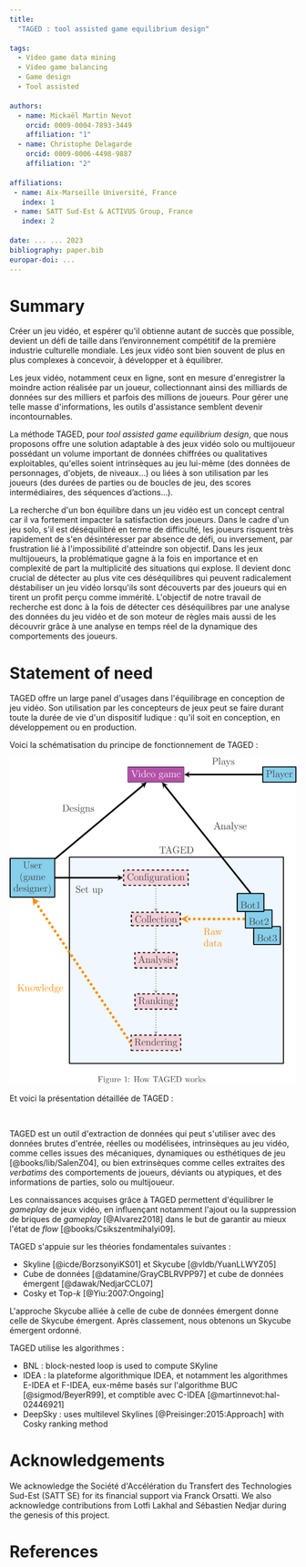 ```yaml
---
title: 
  "TAGED : tool assisted game equilibrium design"

tags:
  - Video game data mining
  - Video game balancing
  - Game design
  - Tool assisted

authors:
  - name: Mickaël Martin Nevot
    orcid: 0009-0004-7893-3449
    affiliation: "1"
  - name: Christophe Delagarde
    orcid: 0009-0006-4498-9887
    affiliation: "2"

affiliations:
 - name: Aix-Marseille Université, France
   index: 1
 - name: SATT Sud-Est & ACTIVUS Group, France
   index: 2

date: ... ... 2023
bibliography: paper.bib
europar-doi: ...
---
```


# Summary

Créer un jeu vidéo, et espérer qu'il obtienne autant de succès que possible, devient un défi de taille dans l’environnement compétitif de la première industrie culturelle mondiale. Les jeux vidéo sont bien souvent de plus en plus complexes à concevoir, à développer et à équilibrer.

Les jeux vidéo, notamment ceux en ligne, sont en mesure d'enregistrer la moindre action réalisée par un joueur, collectionnant ainsi des milliards de données sur des milliers et parfois des millions de joueurs. Pour gérer une telle masse d'informations, les outils d'assistance semblent devenir incontournables.

La méthode TAGED, pour *tool assisted game equilibrium design*, que nous proposons offre une solution adaptable à des jeux vidéo solo ou multijoueur possédant un volume important de données chiffrées ou qualitatives exploitables, qu'elles soient intrinsèques au jeu lui-même (des données de personnages, d'objets, de niveaux...) ou liées à son utilisation par les joueurs (des durées de parties ou de boucles de jeu, des scores intermédiaires, des séquences d’actions...).

La recherche d'un bon équilibre dans un jeu vidéo est un concept central car il va fortement impacter la satisfaction des joueurs. Dans le cadre d'un jeu solo, s'il est déséquilibré en terme de difficulté, les joueurs risquent très rapidement de s'en désintéresser par absence de défi, ou inversement, par frustration lié à l'impossibilité d'atteindre son objectif. Dans les jeux multijoueurs, la problématique gagne à la fois en importance et en complexité de part la multiplicité des situations qui explose. Il devient donc crucial de détecter au plus vite ces déséquilibres qui peuvent radicalement déstabiliser un jeu vidéo lorsqu'ils sont découverts par des joueurs qui en tirent un profit perçu comme immérité. L'objectif de notre travail de recherche est donc à la fois de détecter ces déséquilibres par une analyse des données du jeu vidéo et de son moteur de règles mais aussi de les découvrir grâce à une analyse en temps réel de la dynamique des comportements des joueurs.

# Statement of need

TAGED offre un large panel d'usages dans l'équilibrage en conception de jeu vidéo. Son utilisation par les concepteurs de jeux peut se faire durant toute la durée de vie d'un dispositif ludique : qu'il soit en conception, en développement ou en production.

Voici la schématisation du principe de fonctionnement de TAGED :
<p align="center">
	<img src="how-taged-works.png" alt="Principe de fonctionnement de TAGED" width="800">
</p>
<!--- ![Principe de fonctionnement de TAGED](how-taged-works.png) --->

Et voici la présentation détaillée de TAGED :
<p align="center">
	<img src="taged-method.png" alt="Principe de fonctionnement de TAGED" width="0">
</p>
<!--- ![Présentation détaillée de TAGED](taged-method.png) --->

TAGED est un outil d'extraction de données qui peut s'utiliser avec des données brutes d'entrée, réelles ou modélisées, intrinsèques au jeu vidéo, comme celles issues des mécaniques, dynamiques ou esthétiques de jeu [@books/lib/SalenZ04], ou bien extrinsèques comme celles extraites des *verbatims* des comportements de joueurs, déviants ou atypiques, et des informations de parties, solo ou multijoueur.

Les connaissances acquises grâce à TAGED permettent d'équilibrer le *gameplay* de jeux vidéo, en influençant notamment l'ajout ou la suppression de briques de *gameplay* [@Alvarez2018] dans le but de garantir au mieux l'état de *flow* [@books/Csikszentmihalyi09].

TAGED s'appuie sur les théories fondamentales suivantes :
- Skyline [@icde/BorzsonyiKS01] et Skycube [@vldb/YuanLLWYZ05]
- Cube de données [@datamine/GrayCBLRVPP97] et cube de données émergent [@dawak/NedjarCCL07]
- Cosky et Top-*k* [@Yiu:2007:Ongoing]

L'approche Skycube alliée à celle de cube de données émergent donne celle de Skycube émergent. Après classement, nous obtenons un Skycube émergent ordonné.

TAGED utilise les algorithmes :
- BNL : block-nested loop is used to compute SKyline
- IDEA : la plateforme algorithmique IDEA, et notamment les algorithmes E-IDEA et F-IDEA, eux-même basés sur l'algorithme BUC [@sigmod/BeyerR99], et comptible avec C-IDEA [@martinnevot:hal-02446921]
- DeepSky : uses multilevel Skylines [@Preisinger:2015:Approach] with Cosky ranking method

# Acknowledgements

We acknowledge the Société d'Accélération du Transfert des Technologies Sud-Est (SATT SE) for its financial support via Franck Orsatti. We also acknowledge contributions from Lotfi Lakhal and Sébastien Nedjar during the genesis of this project.

# References
